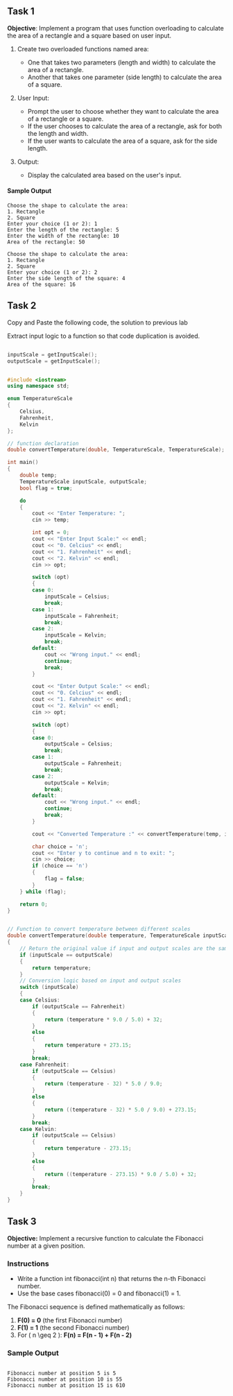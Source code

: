 ## Task 1

**Objective**: Implement a program that uses function overloading to calculate the area of a rectangle and a square based on user input.

1. Create two overloaded functions named area:
    - One that takes two parameters (length and width) to calculate the area of a rectangle.
    - Another that takes one parameter (side length) to calculate the area of a square.

2. User Input:

    - Prompt the user to choose whether they want to calculate the area of a rectangle or a square.
    - If the user chooses to calculate the area of a rectangle, ask for both the length and width.
    - If the user wants to calculate the area of a square, ask for the side length.

3. Output:
    - Display the calculated area based on the user's input.

#### Sample Output

```
Choose the shape to calculate the area:
1. Rectangle
2. Square
Enter your choice (1 or 2): 1
Enter the length of the rectangle: 5
Enter the width of the rectangle: 10
Area of the rectangle: 50

Choose the shape to calculate the area:
1. Rectangle
2. Square
Enter your choice (1 or 2): 2
Enter the side length of the square: 4
Area of the square: 16

```

## Task 2

Copy and Paste the following code, the solution to previous lab

Extract input logic to a function so that code duplication is avoided.
``` cpp

inputScale = getInputScale();
outputScale = getInputScale();

```

``` cpp

#include <iostream>
using namespace std;

enum TemperatureScale
{
    Celsius,
    Fahrenheit,
    Kelvin
};

// function declaration
double convertTemperature(double, TemperatureScale, TemperatureScale);

int main()
{
    double temp;
    TemperatureScale inputScale, outputScale;
    bool flag = true;

    do
    {
        cout << "Enter Temperature: ";
        cin >> temp;

        int opt = 0;
        cout << "Enter Input Scale:" << endl;
        cout << "0. Celcius" << endl;
        cout << "1. Fahrenheit" << endl;
        cout << "2. Kelvin" << endl;
        cin >> opt;

        switch (opt)
        {
        case 0:
            inputScale = Celsius;
            break;
        case 1:
            inputScale = Fahrenheit;
            break;
        case 2:
            inputScale = Kelvin;
            break;
        default:
            cout << "Wrong input." << endl;
            continue;
            break;
        }

        cout << "Enter Output Scale:" << endl;
        cout << "0. Celcius" << endl;
        cout << "1. Fahrenheit" << endl;
        cout << "2. Kelvin" << endl;
        cin >> opt;

        switch (opt)
        {
        case 0:
            outputScale = Celsius;
            break;
        case 1:
            outputScale = Fahrenheit;
            break;
        case 2:
            outputScale = Kelvin;
            break;
        default:
            cout << "Wrong input." << endl;
            continue;
            break;
        }

        cout << "Converted Temperature :" << convertTemperature(temp, inputScale, outputScale) << endl;

        char choice = 'n';
        cout << "Enter y to continue and n to exit: ";
        cin >> choice;
        if (choice == 'n')
        {
            flag = false;
        }
    } while (flag);

    return 0;
}


// Function to convert temperature between different scales
double convertTemperature(double temperature, TemperatureScale inputScale, TemperatureScale outputScale)
{
    // Return the original value if input and output scales are the same
    if (inputScale == outputScale)
    {
        return temperature;
    }
    // Conversion logic based on input and output scales
    switch (inputScale)
    {
    case Celsius:
        if (outputScale == Fahrenheit)
        {
            return (temperature * 9.0 / 5.0) + 32;
        }
        else
        {
            return temperature + 273.15;
        }
        break;
    case Fahrenheit:
        if (outputScale == Celsius)
        {
            return (temperature - 32) * 5.0 / 9.0;
        }
        else
        {
            return ((temperature - 32) * 5.0 / 9.0) + 273.15;
        }
        break;
    case Kelvin:
        if (outputScale == Celsius)
        {
            return temperature - 273.15;
        }
        else
        {
            return ((temperature - 273.15) * 9.0 / 5.0) + 32;
        }
        break;
    }
}

```

## Task 3

**Objective:** Implement a recursive function to calculate the Fibonacci number at a given position.


### Instructions

- Write a function int fibonacci(int n) that returns the n-th Fibonacci number.
- Use the base cases fibonacci(0) = 0 and fibonacci(1) = 1.

The Fibonacci sequence is defined mathematically as follows:

1. **F(0) = 0** (the first Fibonacci number)
2. **F(1) = 1** (the second Fibonacci number)
3. For \( n \geq 2 \): **F(n) = F(n - 1) + F(n - 2)**

### Sample Output

```

Fibonacci number at position 5 is 5
Fibonacci number at position 10 is 55
Fibonacci number at position 15 is 610
```
